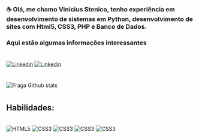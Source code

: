 
### ☕ Olá, me chamo Vinícius Stenico, tenho experiência em desenvolvimento de sistemas em Python, desenvolvimento de sites com Html5, CSS3, PHP e Banco de Dados.

### Aqui estão algumas informações interessantes
#
[![Linkedin](https://img.shields.io/badge/LinkedIn-0077B5?style=for-the-badge&logo=linkedin&logoColor=white)](https://www.linkedin.com/in/vinicius-gabriel-stenico-selvaggio-265458254)
[![Linkedin](https://img.shields.io/badge/GitHub-100000?style=for-the-badge&logo=github&logoColor=white)](https://github.com/Vinicius-Stenico)
#
![Fraga Github stats](https://github-readme-stats.vercel.app/api?username=Vinicius-Stenico&theme=blue-green)
#
## Habilidades:

<div style="display: inline_block"><br>
    <img style="align=center" alt="HTML5" src="https://img.shields.io/badge/HTML5-E34F26?style=for-the-badge&logo=html5&logoColor=white"></img>
    <img style="align=center" alt="CSS3" src="https://img.shields.io/badge/CSS3-1572B6?style=for-the-badge&logo=css3&logoColor=white"></img>
    <img style="align=center" alt="CSS3" src="https://img.shields.io/badge/Python-14354C?style=for-the-badge&logo=python&logoColor=white"></img>
    <img style="align=center" alt="CSS3" src="https://img.shields.io/badge/PHP-777BB4?style=for-the-badge&logo=php&logoColor=white"></img>
    <img style="align=center" alt="CSS3" src="https://img.shields.io/badge/MySQL-00000F?style=for-the-badge&logo=mysql&logoColor=white"></img>
</div>


